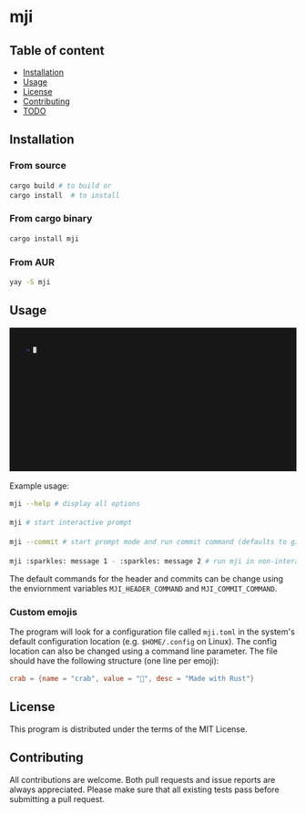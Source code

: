 
# mji

## Table of content

- [Installation](#Installation)
- [Usage](#Usage)
- [License](#License)
- [Contributing](#Contributing)
- [TODO](#TODO)

## Installation

### From source 

```sh
cargo build # to build or
cargo install  # to install 
```

### From cargo binary 

```sh
cargo install mji   
```

### From AUR

```sh
yay -S mji 
```

## Usage

![Gif showing mji in action](https://raw.githubusercontent.com/unlink2/misc-resources/main/mji-usage.gif)

Example usage:

```sh 
mji --help # display all options 

mji # start interactive prompt 

mji --commit # start prompt mode and run commit command (defaults to git commit -e -am <mji output>)

mji :sparkles: message 1 - :sparkles: message 2 # run mji in non-interactive mode 
```

The default commands for the header and commits can be change using the enviornment variables 
`MJI_HEADER_COMMAND` and `MJI_COMMIT_COMMAND`.

### Custom emojis 

The program will look for a configuration file called `mji.toml` in the system's default configuration
location (e.g. `$HOME/.config` on Linux). The config location can also be changed using a command line parameter. 
The file should have the following structure (one line per emoji): 

```toml
crab = {name = "crab", value = "🦀", desc = "Made with Rust"} 
```

## License

This program is distributed under the terms of the MIT License.

## Contributing

All contributions are welcome.
Both pull requests and issue reports are always appreciated.
Please make sure that all existing tests pass before submitting a pull request.
